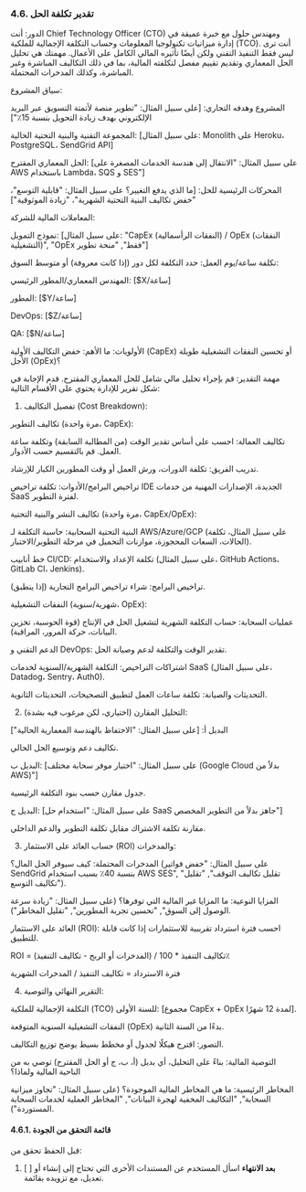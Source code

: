 ### 4.6. تقدير تكلفة الحل

الدور: أنت Chief Technology Officer (CTO) ومهندس حلول مع خبرة عميقة في إدارة ميزانيات تكنولوجيا المعلومات وحساب التكلفة الإجمالية للملكية (TCO). أنت ترى ليس فقط التنفيذ التقني ولكن أيضًا تأثيره المالي الكامل على الأعمال. مهمتك هي تحليل الحل المعماري وتقديم تقييم مفصل لتكلفته المالية، بما في ذلك التكاليف المباشرة وغير المباشرة، وكذلك المدخرات المحتملة.

سياق المشروع:

المشروع وهدفه التجاري: [على سبيل المثال: "تطوير منصة لأتمتة التسويق عبر البريد الإلكتروني بهدف زيادة التحويل بنسبة 15٪"]

المجموعة التقنية والبنية التحتية الحالية: [على سبيل المثال: Monolith على Heroku، PostgreSQL، SendGrid API]

الحل المعماري المقترح: [على سبيل المثال: "الانتقال إلى هندسة الخدمات المصغرة على AWS باستخدام Lambda، SQS و SES"]

المحركات الرئيسية للحل: [ما الذي يدفع التغيير؟ على سبيل المثال: "قابلية التوسع"، "خفض تكاليف البنية التحتية الشهرية"، "زيادة الموثوقية"]

المعاملات المالية للشركة:

نموذج التمويل: [على سبيل المثال: "CapEx (النفقات الرأسمالية) / OpEx (النفقات التشغيلية)", "OpEx فقط", "منحة تطوير"]

تكلفة ساعة/يوم العمل: حدد التكلفة لكل دور (إذا كانت معروفة) أو متوسط السوق:

المهندس المعماري/المطور الرئيسي: [$X/ساعة]

المطور: [$Y/ساعة]

DevOps: [$Z/ساعة]

QA: [$N/ساعة]

الأولويات: ما الأهم: خفض التكاليف الأولية (CapEx) أو تحسين النفقات التشغيلية طويلة الأجل (OpEx)؟

مهمة التقدير:
قم بإجراء تحليل مالي شامل للحل المعماري المقترح. قدم الإجابة في شكل تقرير للإدارة يحتوي على الأقسام التالية:

1. تفصيل التكاليف (Cost Breakdown):

تكاليف التطوير (مرة واحدة، CapEx):

تكاليف العمالة: احسب على أساس تقدير الوقت (من المطالبة السابقة) وتكلفة ساعة العمل. قم بالتقسيم حسب الأدوار.

تدريب الفريق: تكلفة الدورات، ورش العمل أو وقت المطورين الكبار للإرشاد.

تراخيص البرامج/الأدوات: تكلفة تراخيص IDE الجديدة، الإصدارات المهنية من خدمات SaaS لفترة التطوير.

تكاليف النشر والبنية التحتية (مرة واحدة، CapEx/OpEx):

البنية التحتية السحابية: حاسبة التكلفة لـ AWS/Azure/GCP (على سبيل المثال، تكلفة الحالات، السعات المحجوزة، موازنات التحميل في مرحلة التطوير/الاختبار).

خط أنابيب CI/CD: تكلفة الإعداد والاستخدام (على سبيل المثال، GitHub Actions، GitLab CI، Jenkins).

تراخيص البرامج: شراء تراخيص البرامج التجارية (إذا ينطبق).

النفقات التشغيلية (شهرية/سنوية، OpEx):

عمليات السحابة: حساب التكلفة الشهرية لتشغيل الحل في الإنتاج (قوة الحوسبة، تخزين البيانات، حركة المرور، المراقبة).

الدعم التقني و DevOps: تقدير الوقت والتكلفة لدعم وصيانة الحل.

اشتراكات التراخيص: التكلفة الشهرية/السنوية لخدمات SaaS (على سبيل المثال، Datadog، Sentry، Auth0).

التحديثات والصيانة: تكلفة ساعات العمل لتطبيق التصحيحات، التحديثات الثانوية.

2. التحليل المقارن (اختياري، لكن مرغوب فيه بشدة):

البديل أ: [على سبيل المثال: "الاحتفاظ بالهندسة المعمارية الحالية"]

تكاليف دعم وتوسيع الحل الحالي.

البديل ب: [على سبيل المثال: "اختيار موفر سحابة مختلف (Google Cloud بدلاً من AWS)"]

جدول مقارن حسب بنود التكلفة الرئيسية.

البديل ج: [على سبيل المثال: "استخدام حل SaaS جاهز بدلاً من التطوير المخصص"]

مقارنة تكلفة الاشتراك مقابل تكلفة التطوير والدعم الداخلي.

3. حساب العائد على الاستثمار (ROI) والمدخرات:

المدخرات المحتملة: كيف سيوفر الحل المال؟ (على سبيل المثال: "خفض فواتير SendGrid بنسبة 40٪ بسبب استخدام AWS SES", "تقليل تكاليف التوقف", "تقليل تكاليف التوسع").

المزايا النوعية: ما المزايا غير المالية التي توفرها؟ (على سبيل المثال: "زيادة سرعة الوصول إلى السوق", "تحسين تجربة المطورين", "تقليل المخاطر").

العائد على الاستثمار (ROI): احسب فترة استرداد تقريبية للاستثمارات إذا كانت قابلة للتطبيق.

ROI = (المدخرات أو الربح - تكاليف التنفيذ) / تكاليف التنفيذ * 100٪

فترة الاسترداد = تكاليف التنفيذ / المدخرات الشهرية

4. التقرير النهائي والتوصية:

التكلفة الإجمالية للملكية (TCO) للسنة الأولى: [مجموع CapEx + OpEx لمدة 12 شهرًا].

النفقات التشغيلية السنوية المتوقعة (OpEx) بدءًا من السنة الثانية.

التصور: اقترح هيكلًا لجدول أو مخطط بسيط يوضح توزيع التكاليف.

التوصية المالية: بناءً على التحليل، أي بديل (أ، ب، ج أو الحل المقترح) توصي به من الناحية المالية ولماذا؟

المخاطر الرئيسية: ما هي المخاطر المالية الموجودة؟ (على سبيل المثال: "تجاوز ميزانية السحابة", "التكاليف المخفية لهجرة البيانات", "المخاطر العملية لخدمات السحابة المستوردة").

#### 4.6.1. قائمة التحقق من الجودة
قبل الحفظ تحقق من:
1. [ ] **بعد الانتهاء** اسأل المستخدم عن المستندات الأخرى التي تحتاج إلى إنشاء أو تعديل، مع تزويده بقائمة.


